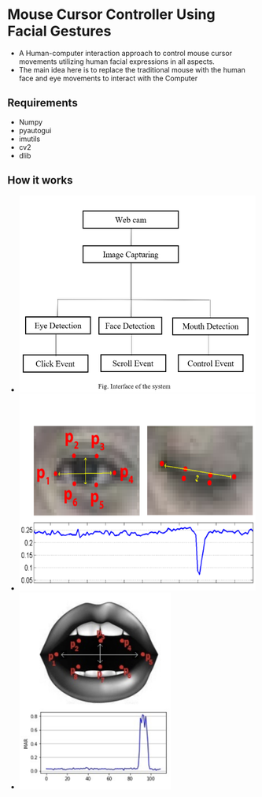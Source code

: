 # Mouse Cursor Controller Using Facial Gestures
- A Human-computer interaction approach to control mouse cursor movements utilizing human facial expressions in all aspects. 
- The main idea here is to replace the traditional mouse with the human face and eye movements to interact with the Computer

## Requirements
- Numpy
- pyautogui
- imutils
- cv2
- dlib

## How it works
- <img src="https://github.com/vir007/Mouse-Cursor-Controller-Using-Facial-Gestures/blob/master/Screenshot/3.png" height="400" width="auto" alt="Home Screen of App" />
- <img src="https://github.com/vir007/Mouse-Cursor-Controller-Using-Facial-Gestures/blob/master/Screenshot/1.png" height="400" width="auto" alt="Home Screen of App" />
- <img src="https://github.com/vir007/Mouse-Cursor-Controller-Using-Facial-Gestures/blob/master/Screenshot/2.png" height="400" width="auto" alt="Home Screen of App" />
